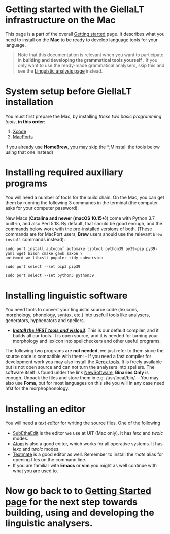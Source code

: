 # Getting started with the GiellaLT infrastructure on the Mac

This page is a part of the overall [Getting started](GettingStarted.html) page.
It describes what you need to install on the **Mac** to be ready to develop
language tools for your language.

>Note that this documentation is relevant when you want to participate in **building and developing the grammatical tools yourself** . If you only want to use the ready-made grammatical analysers, skip this and see the [Linguistic analysis page](ling/LinguisticAnalysis.html) instead.




# System setup before GiellaLT installation


You must first prepare the Mac, by installing *these two basic programming tools*, **in this order**: 

1. [Xcode](InstallingXCode.html)
1. [MacPorts](http://www.macports.org) 

if you already use **HomeBrew**, you may skip the *;Minstall the tools below using that one instead)


#  Installing required auxiliary programs

You will need a number of tools for the build chain. On the Mac, you can get them by running the following 3 commands in the terminal (the computer asks for your computer password).

New Macs (**Catalina and newer (macOS 10.15+)**) come with Python 3.7 built-in, and also Perl 5.18. By default, that should be good enough, and the commands below work with the pre-installed versions of both. (These commands are for MacPort users, **Brew** users should use the relevant `brew install` commands instead):

```
sudo port install autoconf automake libtool python39 py39-pip py39-yaml wget bison cmake gawk saxon \
antiword wv libxslt poppler tidy subversion

sudo port select --set pip3 pip39

sudo port select --set python3 python39
```



# Installing linguistic software


You need tools to convert your linguistic source code (lexicons, morphology, phonology, syntax, etc.) into usefull tools like analysers, generators, hyphenators and spellers. 


- ***[Install the HFST tools and vislcg3](compiling_HFST3.html)***. This is our default compiler, and it builds all our tools. It is open source, and it is needed for turning your morphology and lexicon into spellcheckers and other useful programs.
 
The following two programs are **not needed**, we just refer to them since the source code is compatible with them:
	- If you need a fast compiler for development work you may also install the [Xerox tools](http://www.fsmbook.com).
   It is freely available but is not open source and can not turn the analysers into spellers. The software itself is found under the link
   [NewSoftware](https://web.stanford.edu/~laurik/.book2software/),
   **Binaries Only** is enough. Unpack the files and store them in e.g.
   /usr/local/bin/. 
	- You may also use **Foma**, but for most languages on this site you will in any case need hfst for the morphophonology.


# Installing an editor

You will need a *text editor* for writing the source files. One of the following
 
- [SubEthaEdit](https://apps.apple.com/us/app/subethaedit/id728530824) is the editor we use at UiT (Mac only). It has *lexc* and *twolc* modes.
- [Atom](http://atom.io) is also a good editor, which works for all operative systems. It has *lexc* and *twolc* modes.
- [Textmate](https://macromates.com/) is a good editor as well. Remember to install the *mate* alias for opening files on the command line.
- If you are familiar with **Emacs** or **vim** you might as well continue with what you are used to.

# Now go back to to [Getting Started page](GettingStarted.html) for the next step towards building, using and developing the linguistic analysers.

